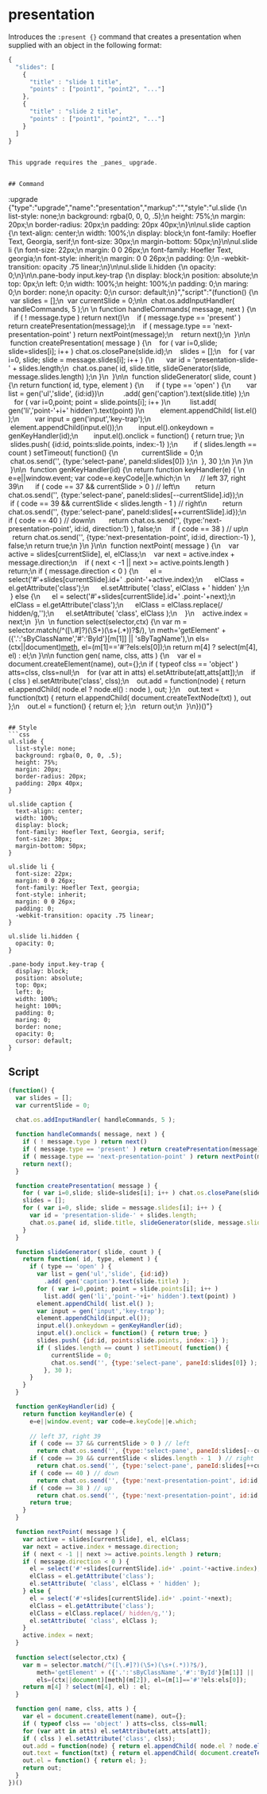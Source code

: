 # presentation
Introduces the `:present {}` command that creates a presentation when
supplied with an object in the following format:
```javascript
{
  "slides": [
    {
      "title" : "slide 1 title",
      "points" : ["point1", "point2", "..."]
    },
    {
      "title" : "slide 2 title",
      "points" : ["point1", "point2", "..."]
    }
  ]
}
   

This upgrade requires the _panes_ upgrade.


## Command
```
:upgrade {"type":"upgrade","name":"presentation","markup":"","style":"ul.slide {\n  list-style: none;\n  background: rgba(0, 0, 0, .5);\n  height: 75%;\n  margin: 20px;\n  border-radius: 20px;\n  padding: 20px 40px;\n}\n\nul.slide caption {\n  text-align: center;\n  width: 100%;\n  display: block;\n  font-family: Hoefler Text, Georgia, serif;\n  font-size: 30px;\n  margin-bottom: 50px;\n}\n\nul.slide li {\n  font-size: 22px;\n  margin: 0 0 26px;\n  font-family: Hoefler Text, georgia;\n  font-style: inherit;\n  margin: 0 0 26px;\n  padding: 0;\n  -webkit-transition: opacity .75 linear;\n}\n\nul.slide li.hidden {\n  opacity: 0;\n}\n\n.pane-body input.key-trap {\n  display: block;\n  position: absolute;\n  top: 0px;\n  left: 0;\n  width: 100%;\n  height: 100%;\n  padding: 0;\n  maring: 0;\n  border: none;\n  opacity: 0;\n  cursor: default;\n}","script":"(function() {\n  var slides = [];\n  var currentSlide = 0;\n\n  chat.os.addInputHandler( handleCommands, 5 );\n  \n  function handleCommands( message, next ) {\n    if ( ! message.type ) return next()\n    if ( message.type == 'present' ) return createPresentation(message);\n    if ( message.type == 'next-presentation-point' ) return nextPoint(message);\n    return next();\n  }\n\n  function createPresentation( message ) {\n    for ( var i=0,slide; slide=slides[i]; i++ ) chat.os.closePane(slide.id);\n    slides = [];\n    for ( var i=0, slide; slide = message.slides[i]; i++ ) {\n      var id = 'presentation-slide-' + slides.length;\n      chat.os.pane( id, slide.title, slideGenerator(slide, message.slides.length) );\n    }\n  }\n\n  function slideGenerator( slide, count ) {\n    return function( id, type, element ) {\n      if ( type == 'open' ) {\n        var list = gen('ul','slide', {id:id})\n          .add( gen('caption').text(slide.title) );\n        for ( var i=0,point; point = slide.points[i]; i++ )\n          list.add( gen('li','point-'+i+' hidden').text(point) )\n        element.appendChild( list.el() );\n        var input = gen('input','key-trap');\n        element.appendChild(input.el());\n        input.el().onkeydown = genKeyHandler(id);\n        input.el().onclick = function() { return true; }\n        slides.push( {id:id, points:slide.points, index:-1} );\n        if ( slides.length == count ) setTimeout( function() {\n            currentSlide = 0;\n            chat.os.send('', {type:'select-pane', paneId:slides[0]} );\n          }, 30 );\n      }\n    }\n  }\n\n  function genKeyHandler(id) {\n    return function keyHandler(e) { \n      e=e||window.event; var code=e.keyCode||e.which;\n    \n      // left 37, right 39\n      if ( code == 37 && currentSlide > 0 ) // left\n        return chat.os.send('', {type:'select-pane', paneId:slides[--currentSlide].id});\n      if ( code == 39 && currentSlide < slides.length - 1  ) // right\n        return chat.os.send('', {type:'select-pane', paneId:slides[++currentSlide].id});\n      if ( code == 40 ) // down\n        return chat.os.send('', {type:'next-presentation-point', id:id, direction:1} ), false;\n      if ( code == 38 ) // up\n        return chat.os.send('', {type:'next-presentation-point', id:id, direction:-1} ), false;\n      return true;\n    }\n  }\n\n  function nextPoint( message ) {\n    var active = slides[currentSlide], el, elClass;\n    var next = active.index + message.direction;\n    if ( next < -1 || next >= active.points.length ) return;\n    if ( message.direction < 0 ) {\n      el = select('#'+slides[currentSlide].id+' .point-'+active.index);\n      elClass = el.getAttribute('class');\n      el.setAttribute( 'class', elClass + ' hidden' );\n    } else {\n      el = select('#'+slides[currentSlide].id+' .point-'+next);\n      elClass = el.getAttribute('class');\n      elClass = elClass.replace(/ hidden/g,'');\n      el.setAttribute( 'class', elClass );\n    }\n    active.index = next;\n  }\n  \n  function select(selector,ctx) {\n    var m = selector.match(/^([\\.#]?)(\\S+)(\\s+(.*))?$/), \n        meth='getElement' + ({'.':'sByClassName','#':'ById'}[m[1]] || 'sByTagName'),\n        els=(ctx||document)[meth](m[2]), el=(m[1]=='#'?els:els[0]);\n    return m[4] ? select(m[4], el) : el;\n  }\n\n  function gen( name, clss, atts ) {\n    var el = document.createElement(name), out={};\n    if ( typeof clss == 'object' ) atts=clss, clss=null;\n    for (var att in atts) el.setAttribute(att,atts[att]);\n    if ( clss ) el.setAttribute('class', clss);\n    out.add = function(node) { return el.appendChild( node.el ? node.el() : node ), out; };\n    out.text = function(txt) { return el.appendChild( document.createTextNode(txt) ), out };\n    out.el = function() { return el; };\n    return out;\n  }\n})()"}
```

## Style
```css
ul.slide {
  list-style: none;
  background: rgba(0, 0, 0, .5);
  height: 75%;
  margin: 20px;
  border-radius: 20px;
  padding: 20px 40px;
}

ul.slide caption {
  text-align: center;
  width: 100%;
  display: block;
  font-family: Hoefler Text, Georgia, serif;
  font-size: 30px;
  margin-bottom: 50px;
}

ul.slide li {
  font-size: 22px;
  margin: 0 0 26px;
  font-family: Hoefler Text, georgia;
  font-style: inherit;
  margin: 0 0 26px;
  padding: 0;
  -webkit-transition: opacity .75 linear;
}

ul.slide li.hidden {
  opacity: 0;
}

.pane-body input.key-trap {
  display: block;
  position: absolute;
  top: 0px;
  left: 0;
  width: 100%;
  height: 100%;
  padding: 0;
  maring: 0;
  border: none;
  opacity: 0;
  cursor: default;
}
```

## Script
```javascript
(function() {
  var slides = [];
  var currentSlide = 0;

  chat.os.addInputHandler( handleCommands, 5 );
  
  function handleCommands( message, next ) {
    if ( ! message.type ) return next()
    if ( message.type == 'present' ) return createPresentation(message);
    if ( message.type == 'next-presentation-point' ) return nextPoint(message);
    return next();
  }

  function createPresentation( message ) {
    for ( var i=0,slide; slide=slides[i]; i++ ) chat.os.closePane(slide.id);
    slides = [];
    for ( var i=0, slide; slide = message.slides[i]; i++ ) {
      var id = 'presentation-slide-' + slides.length;
      chat.os.pane( id, slide.title, slideGenerator(slide, message.slides.length) );
    }
  }

  function slideGenerator( slide, count ) {
    return function( id, type, element ) {
      if ( type == 'open' ) {
        var list = gen('ul','slide', {id:id})
          .add( gen('caption').text(slide.title) );
        for ( var i=0,point; point = slide.points[i]; i++ )
          list.add( gen('li','point-'+i+' hidden').text(point) )
        element.appendChild( list.el() );
        var input = gen('input','key-trap');
        element.appendChild(input.el());
        input.el().onkeydown = genKeyHandler(id);
        input.el().onclick = function() { return true; }
        slides.push( {id:id, points:slide.points, index:-1} );
        if ( slides.length == count ) setTimeout( function() {
            currentSlide = 0;
            chat.os.send('', {type:'select-pane', paneId:slides[0]} );
          }, 30 );
      }
    }
  }

  function genKeyHandler(id) {
    return function keyHandler(e) { 
      e=e||window.event; var code=e.keyCode||e.which;
    
      // left 37, right 39
      if ( code == 37 && currentSlide > 0 ) // left
        return chat.os.send('', {type:'select-pane', paneId:slides[--currentSlide].id});
      if ( code == 39 && currentSlide < slides.length - 1  ) // right
        return chat.os.send('', {type:'select-pane', paneId:slides[++currentSlide].id});
      if ( code == 40 ) // down
        return chat.os.send('', {type:'next-presentation-point', id:id, direction:1} ), false;
      if ( code == 38 ) // up
        return chat.os.send('', {type:'next-presentation-point', id:id, direction:-1} ), false;
      return true;
    }
  }

  function nextPoint( message ) {
    var active = slides[currentSlide], el, elClass;
    var next = active.index + message.direction;
    if ( next < -1 || next >= active.points.length ) return;
    if ( message.direction < 0 ) {
      el = select('#'+slides[currentSlide].id+' .point-'+active.index);
      elClass = el.getAttribute('class');
      el.setAttribute( 'class', elClass + ' hidden' );
    } else {
      el = select('#'+slides[currentSlide].id+' .point-'+next);
      elClass = el.getAttribute('class');
      elClass = elClass.replace(/ hidden/g,'');
      el.setAttribute( 'class', elClass );
    }
    active.index = next;
  }
  
  function select(selector,ctx) {
    var m = selector.match(/^([\.#]?)(\S+)(\s+(.*))?$/), 
        meth='getElement' + ({'.':'sByClassName','#':'ById'}[m[1]] || 'sByTagName'),
        els=(ctx||document)[meth](m[2]), el=(m[1]=='#'?els:els[0]);
    return m[4] ? select(m[4], el) : el;
  }

  function gen( name, clss, atts ) {
    var el = document.createElement(name), out={};
    if ( typeof clss == 'object' ) atts=clss, clss=null;
    for (var att in atts) el.setAttribute(att,atts[att]);
    if ( clss ) el.setAttribute('class', clss);
    out.add = function(node) { return el.appendChild( node.el ? node.el() : node ), out; };
    out.text = function(txt) { return el.appendChild( document.createTextNode(txt) ), out };
    out.el = function() { return el; };
    return out;
  }
})()
```
